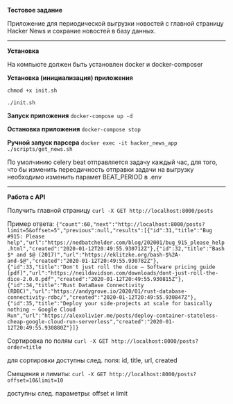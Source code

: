 **Тестовое задание** 

Приложение для периодической выгрузки новостей с главной страницу Hacker News  и сохрание новостей в базу данных.

---
**Установка**

На компьюте должен быть установлен docker и docker-composer

**Установка (инициализация) приложения**

``chmod +x init.sh``

``./init.sh`` 


**Запуск приложения**
``docker-compose up -d``

**Остановка приложения**
``docker-compose stop``

**Ручной запуск парсера**
``docker exec -it hacker_news_app ./scripts/get_news.sh``

По умолчинию celery beat отправляется задачу каждый час, для того, что бы изменить переодичность отправки задачи на выгрузку
необходимо изменить парамет BEAT_PERIOD в .env

---

**Работа с API**

Получить главной страницу 
``curl -X GET http://localhost:8000/posts``

Пример ответа:
``{"count":60,"next":"http://localhost:8000/posts?limit=5&offset=5","previous":null,"results":[{"id":31,"title":"Bug #915: Please help","url":"https://nedbatchelder.com/blog/202001/bug_915_please_help.html","created":"2020-01-12T20:49:55.930712Z"},{"id":32,"title":"Bash $* and $@ (2017)","url":"https://eklitzke.org/bash-$%2A-and-$@","created":"2020-01-12T20:49:55.930782Z"},{"id":33,"title":"Don't just roll the dice – Software pricing guide [pdf]","url":"https://neildavidson.com/downloads/dont-just-roll-the-dice-2.0.0.pdf","created":"2020-01-12T20:49:55.930815Z"},{"id":34,"title":"Rust DataBase Connectivity (RDBC)","url":"https://andygrove.io/2020/01/rust-database-connectivity-rdbc/","created":"2020-01-12T20:49:55.930847Z"},{"id":35,"title":"Deploy your side-projects at scale for basically nothing – Google Cloud Run","url":"https://alexolivier.me/posts/deploy-container-stateless-cheap-google-cloud-run-serverless","created":"2020-01-12T20:49:55.930880Z"}]}``

Сортировка по полям
``curl -X GET http://localhost:8000/posts?order=title``

для сортировки доступны след. поля: id, title, url, created

Смещения и лимиты:
``curl -X GET http://localhost:8000/posts?offset=10&limit=10``

доступны след. параметры: offset и limit